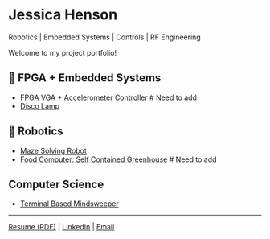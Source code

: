 # Jessica Henson
Robotics | Embedded Systems | Controls | RF Engineering  

Welcome to my project portfolio!  

## 🔲 FPGA + Embedded Systems
- [FPGA VGA + Accelerometer Controller](https://github.com/yourusername/fpga-vga-accelerometer)  # Need to add
- [Disco Lamp](https://github.com/JessicaHenson01/DiscoLamp.git)

## 🤖 Robotics
- [Maze Solving Robot](https://github.com/JessicaHenson01/MazeBot/tree/main) 
- [Food Computer: Self Contained Greenhouse](https://github.com/yourusername/rrt-planner)  # Need to add

## Computer Science
- [Terminal Based Mindsweeper](https://github.com/JessicaHenson01/TerminalMinesweeper)  

---
[Resume (PDF)](https://link-to-resume.com) | [LinkedIn](https://www.linkedin.com/in/jessicanhenson/) | [Email](jnh84@cornell.edu)
